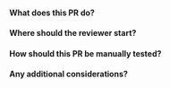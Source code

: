 #### What does this PR do?

#### Where should the reviewer start?

#### How should this PR be manually tested?

#### Any additional considerations?
